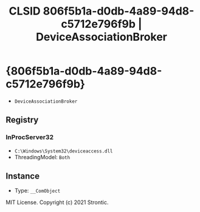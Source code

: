 ﻿---
title: "CLSID 806f5b1a-d0db-4a89-94d8-c5712e796f9b | DeviceAssociationBroker"
excerpt: What is COM-Object CLSID 806f5b1a-d0db-4a89-94d8-c5712e796f9b?
---

# {806f5b1a-d0db-4a89-94d8-c5712e796f9b}

* `DeviceAssociationBroker`

## Registry


### InProcServer32

* `C:\Windows\System32\deviceaccess.dll`
* ThreadingModel: `Both`

## Instance

* Type: `__ComObject`

MIT License. Copyright (c) 2021 Strontic.


